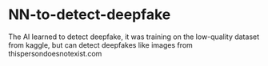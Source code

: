 # NN-to-detect-deepfake
The AI learned to detect deepfake, it was training on the low-quality dataset from kaggle, but can detect deepfakes like images from thispersondoesnotexist.com 
